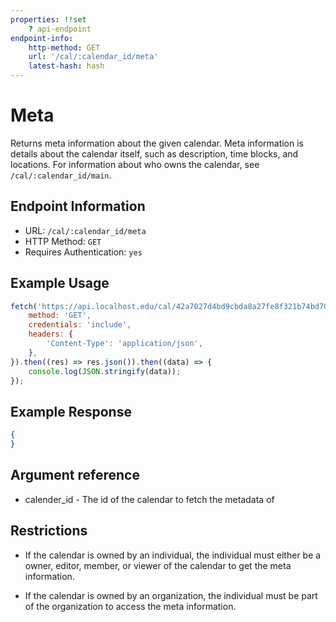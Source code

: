 ```yaml
---
properties: !!set
    ? api-endpoint
endpoint-info:
    http-method: GET
    url: '/cal/:calendar_id/meta'
    latest-hash: hash
---
```


# Meta

Returns meta information about the given calendar. Meta information is details about the calendar itself, such as description, time blocks, and locations. For information about who owns the calendar, see `/cal/:calendar_id/main`.

## Endpoint Information

- URL: `/cal/:calendar_id/meta`
- HTTP Method: `GET`
- Requires Authentication: `yes`

## Example Usage
``` javascript
fetch('https://api.localhost.edu/cal/42a7027d4bd9cbda8a27fe8f321b74bd70328b20d230ae7f16dd7548ee3f1878/meta', {
    method: 'GET',
    credentials: 'include',
    headers: {
        'Content-Type': 'application/json',
    },
}).then((res) => res.json()).then((data) => {
    console.log(JSON.stringify(data));
});
```

## Example Response
```json
{
}
```

## Argument reference

- calender_id - The id of the calendar to fetch the metadata of

## Restrictions

- If the calendar is owned by an individual, the individual must either be a owner, editor, member, or viewer of the calendar to get the meta information.

- If the calendar is owned by an organization, the individual must be part of the organization to access the meta information.
